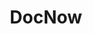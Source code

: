 ---
blog: https://news.docnow.io/
logohandle: docnowio
sort: docnow
title: DocNow
twitter: documentnow
website: https://www.docnow.io/
---